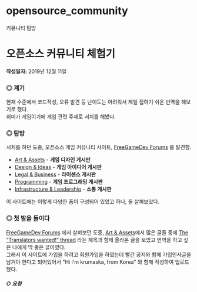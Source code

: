 # opensource_community
커뮤니티 탐방
# 오픈소스 커뮤니티 체험기
**작성일자:** 2019년 12월 11일

### ◎ 계기
현재 수준에서 코드작성, 오류 발견 등 난이도는 어려워서 제일 접하기 쉬운 번역을 해보기로 했다.  
취미가 게임이기에 게임 관련 주제로 서치를 해봤다.

### ◎ 탐방
서치를 하던 도중, 오픈소스 게임 커뮤니티 사이트, [FreeGameDev Forums](https://forum.freegamedev.net) 를 발견함.
* [Art & Assets](https://forum.freegamedev.net/viewforum.php?f=6) - **게임 디자인 게시판**
* [Design & Ideas](https://forum.freegamedev.net/viewforum.php?f=5) - **게임 아이디어 게시판**
* [Legal & Business](https://forum.freegamedev.net/viewforum.php?f=7) - **라이센스 게시판**
* [Programming](https://forum.freegamedev.net/viewforum.php?f=3) - **게임 프로그래밍 게시판**
* [Infrastructure & Leadership](https://forum.freegamedev.net/viewforum.php?f=4) - **소통 게시판**

이 사이트에는 이렇게 다양한 폼이 구성되어 있었고 하나, 둘 살펴보았다.

### ◎ 첫 발을 들이다
[FreeGameDev Forums](https://forum.freegamedev.net) 에서 살펴보던 도중, [Art & Assets](https://forum.freegamedev.net/viewforum.php?f=6)에서 많은 글들 중에 [The “Translators wanted!” thread](https://forum.freegamedev.net/viewtopic.php?f=6&t=11388) 라는 제목과 함께 올라온 글을 보았고 번역을 하고 싶은 나에게 딱 좋은 글이였다.  
그래서 이 사이트에 가입을 하려고 회원가입을 하였는데 빨간 공지와 함께 가입인사글을 남겨야 한다고 되어있어서 "Hi i'm krumaska, from Korea" 와 함께 작성하여 업로드 했다.

  ##### ○ 요청
